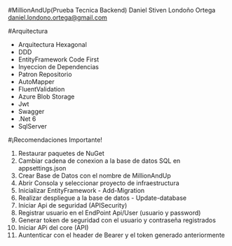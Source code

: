 #MillionAndUp(Prueba Tecnica Backend)
Daniel Stiven Londoño Ortega
daniel.londono.ortega@gmail.com

#Arquitectura
- Arquitectura Hexagonal
- DDD
- EntityFramework Code First
- Inyeccion de Dependencias
- Patron Repositorio
- AutoMapper
- FluentValidation
- Azure Blob Storage
- Jwt
- Swagger
- .Net 6
- SqlServer

#¡Recomendaciones Importante!

1. Restaurar paquetes de NuGet
2. Cambiar cadena de conexion a la base de datos SQL en appsettings.json
3. Crear Base de Datos con el nombre de MillionAndUp
4. Abrir Consola y seleccionar proyecto de infraestructura
5. Inicializar EntityFramework - Add-Migration <Descripcion de migracion>
6. Realizar despliegue a la base de datos - Update-database
7. Iniciar Api de seguridad (APISecurity)
8. Registrar usuario en el EndPoint Api/User (usuario y password)
9. Generar token de seguridad con el usuario y contraseña registrados
10. Iniciar APi del core (API)
11. Auntenticar con el header de Bearer y el token generado anteriormente
